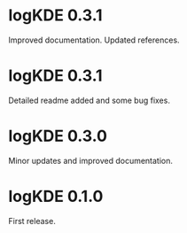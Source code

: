 logKDE 0.3.1
=============

Improved documentation.
Updated references.


logKDE 0.3.1
=============

Detailed readme added and some bug fixes.


logKDE 0.3.0
=============

Minor updates and improved documentation.


logKDE 0.1.0
=============

First release.
